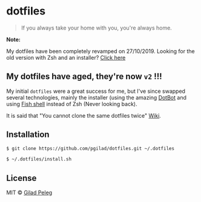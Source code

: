 # dotfiles
> If you always take your home with you, you're always home.

**Note:**

My dotfiles have been completely revamped on 27/10/2019. Looking for
the old version with Zsh and an installer? [Click here](https://github.com/pgilad/dotfiles/tree/v1)

## My dotfiles have aged, they're now `v2` !!!

My initial `dotfiles` were a great success for me, but I've since swapped several technologies,
mainly the installer (using the amazing [DotBot](https://github.com/anishathalye/dotbot) and using
[Fish shell](https://fishshell.com/) instead of Zsh (Never looking back).

It is said that "You cannot clone the same dotfiles twice" [Wiki](https://en.wikiquote.org/wiki/Heraclitus#Quotes).

## Installation

```sh
$ git clone https://github.com/pgilad/dotfiles.git ~/.dotfiles

$ ~/.dotfiles/install.sh
```


## License

MIT © [Gilad Peleg](https://www.giladpeleg.com)
